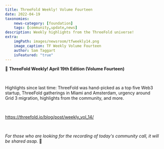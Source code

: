 ```yaml
---
title: ThreeFold Weekly! Volume Fourteen 
date: 2022-04-19
taxonomies:
    news-category: [foundation]
    tags: [community,update,news]
description: Weekly highlights from the ThreeFold universe!
extra:
    imgPath: images/newsroom/tfweekly14.png
    image_caption: TF Weekly Volume Fourteen
    author: Sam Taggart
    isFeatured: "true"
---
```



📰 **ThreeFold Weekly! April 19th Edition (Volume Fourteen)**

<br/>

Highlights since last time: ThreeFold was hand-picked as a top five Web3 startup, ThreeFold gatherings in Miami and Amsterdam, urgency around Grid 3 migration, highlights from the community, and more.

<br/>

https://threefold.io/blog/post/weekly_vol_14/

<br/>

*For those who are looking for the recording of today's community call, it will be shared asap.* 🙏